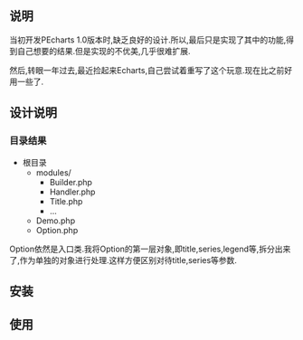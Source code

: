 ## 说明
当初开发PEcharts 1.0版本时,缺乏良好的设计.所以,最后只是实现了其中的功能,得到自己想要的结果.但是实现的不优美,几乎很难扩展.

然后,转眼一年过去,最近捡起来Echarts,自己尝试着重写了这个玩意.现在比之前好用一些了.

## 设计说明

### 目录结果

* 根目录
    * modules/
        * Builder.php
        * Handler.php
        * Title.php
        * ...
    * Demo.php
    * Option.php
    
Option依然是入口类.我将Option的第一层对象,即title,series,legend等,拆分出来了,作为单独的对象进行处理.这样方便区别对待title,series等参数.

## 安装


## 使用

